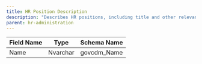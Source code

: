 ```yaml
---
title: HR Position Description
description: "Describes HR positions, including title and other relevant details."
parent: hr-administration
---
```


| Field Name | Type    | Schema Name         |
|------------|---------|--------------------|
| Name       | Nvarchar| govcdm_Name        |
